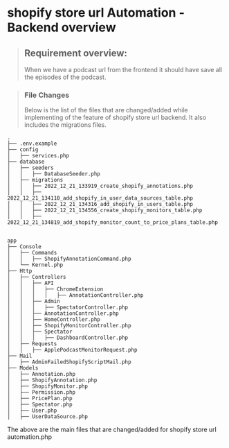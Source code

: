 # shopify store url Automation - Backend overview

> ## Requirement overview:
>
> When we have a podcast url from the frontend it should have save all the episodes of the podcast.

>### File Changes
>
> Below is the list of the files that are changed/added while implementing of the feature of shopify store url backend. It also includes the migrations files.
>

```tree
.
├── .env.example
├── config
│   ├── services.php
├── database
│   ├── seeders
│   │   ├── DatabaseSeeder.php
│   ├── migrations
│   │   ├── 2022_12_21_133919_create_shopify_annotations.php
│   │   ├── 2022_12_21_134110_add_shopify_in_user_data_sources_table.php
│   │   ├── 2022_12_21_134316_add_shopify_in_users_table.php
│   │   ├── 2022_12_21_134556_create_shopify_monitors_table.php
│   │   ├── 2022_12_21_134819_add_shopify_monitor_count_to_price_plans_table.php


app
├── Console
│   ├── Commands
│   │   ├── ShopifyAnnotationCommand.php
│   └── Kernel.php
├── Http
│   ├── Controllers
│   │   ├── API
│   │   │   ├── ChromeExtension
│   │   │   │   ├── AnnotationController.php
│   │   ├── Admin
│   │   │   ├── SpectatorController.php
│   │   ├── AnnotationController.php
│   │   ├── HomeController.php
│   │   ├── ShopifyMonitorController.php
│   │   ├── Spectator
│   │   │   ├── DashboardController.php
│   ├── Requests
│   │   ├── ApplePodcastMonitorRequest.php
├── Mail
│   ├── AdminFailedShopifyScriptMail.php
├── Models
│   ├── Annotation.php
│   ├── ShopifyAnnotation.php
│   ├── ShopifyMonitor.php
│   ├── Permission.php
│   ├── PricePlan.php
│   ├── Spectator.php
│   ├── User.php
│   ├── UserDataSource.php

```

The above are the main files that are changed/added for shopify store url automation.php
